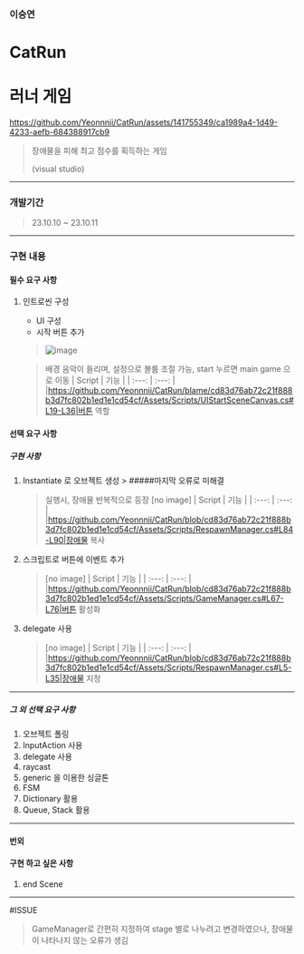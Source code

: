 
### 이승연

# CatRun

# 러너 게임


https://github.com/Yeonnnii/CatRun/assets/141755349/ca1989a4-1d49-4233-aefb-684388917cb9



> 장애물을 피해 최고 점수를 획득하는 게임
> 
>  (visual studio)


---


### 개발기간
> 23.10.10 ~ 23.10.11


---


### 구현 내용


#### 필수 요구 사항

1. 인트로씬 구성
    - UI 구성
    - 시작 버튼 추가

   > ![image](https://github.com/Yeonnnii/CatRun/assets/141755349/04bd703c-f9d9-4af2-81c0-bdae9aed6200)


   > 배경 음악이 들리며, 설정으로 볼륨 조절 가능, start 누르면 main game 으로 이동
   > | Script | 기능 |
   > | :---: | :---: |
   > |https://github.com/Yeonnnii/CatRun/blame/cd83d76ab72c21f888b3d7fc802b1ed1e1cd54cf/Assets/Scripts/UIStartSceneCanvas.cs#L19-L36|버튼 역할


#### 선택 요구 사항

##### 구현 사항
1. Instantiate 로 오브젝트 생성    >    #####마지막 오류로 미해결
   > 실행시, 장애물 반복적으로 등장
   > [no image]
   > | Script | 기능 |
   > | :---: | :---: |
   > |https://github.com/Yeonnnii/CatRun/blob/cd83d76ab72c21f888b3d7fc802b1ed1e1cd54cf/Assets/Scripts/RespawnManager.cs#L84-L90|장애물 복사

2. 스크립트로 버튼에 이벤트 추가
   > [no image]
   > | Script | 기능 |
   > | :---: | :---: |
   > |https://github.com/Yeonnnii/CatRun/blob/cd83d76ab72c21f888b3d7fc802b1ed1e1cd54cf/Assets/Scripts/GameManager.cs#L67-L76|버튼 활성화


3. delegate 사용
   > [no image]
   > | Script | 기능 |
   > | :---: | :---: |
   > |https://github.com/Yeonnnii/CatRun/blob/cd83d76ab72c21f888b3d7fc802b1ed1e1cd54cf/Assets/Scripts/RespawnManager.cs#L5-L35|장애물 지정

---
##### 그 외 선택 요구 사항

1. 오브젝트 폴링
2. InputAction 사용
3. delegate 사용
4. raycast 
5. generic 을 이용한 싱글톤
6. FSM
7. Dictionary 활용
8. Queue, Stack 활용


---
#### 번외
#### 구현 하고 싶은 사항
1. end Scene
---

#ISSUE
 > GameManager로 간편히 지정하여 stage 별로 나누려고 변경하였으나, 장애물이 나타나지 않는 오류가 생김

